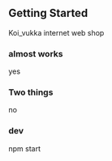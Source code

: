 ## Getting Started

Koi_vukka internet web shop

### almost works

yes

### Two things

no

### dev

npm start
